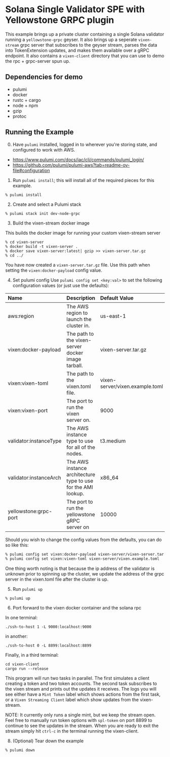 # Solana Single Validator SPE with Yellowstone GRPC plugin

This example brings up a private cluster containing a single Solana validator running a `yellowstone-grpc` geyser. It also brings up a seperate `vixen-stream` grpc server that subscribes to the geyser stream,
parses the data into TokenExtension updates, and makes them available over a gRPC endpoint. It also contains a `vixen-client` directory that you can use to demo the rpc + grpc-server spun up.
## Dependencies for demo
- pulumi
- docker
- rustc + cargo
- node + npm
- gzip
- protoc 

## Running the Example

0. Have `pulumi` installed, logged in to wherever you're storing state, and configured to work with AWS.

- https://www.pulumi.com/docs/iac/cli/commands/pulumi_login/
- https://github.com/pulumi/pulumi-aws?tab=readme-ov-file#configuration

1. Run `pulumi install`; this will install all of the required pieces for this example.

```
% pulumi install
```

2. Create and select a Pulumi stack

```
% pulumi stack init dev-node-grpc
```

3. Build the vixen-stream docker image

This builds the docker image for running your custom vixen-stream server

```
% cd vixen-server
% docker build -t vixen-server .
% docker save vixen-server:latest| gzip >> vixen-server.tar.gz
% cd ../
```
You have now created a `vixen-server.tar.gz` file. Use this path when setting the
`vixen:docker-payload` config value.

4. Set pulumi config
Use `pulumi config set <key:val>` to set the following configuration values (or just use the
defaults):

| Name                       | Description                                                       | Default Value                    |
| :------------------------- | :---------------------------------------------------------------- |:-------------------------------- |
| aws:region                 | The AWS region to launch the cluster in.                          | us-east-1
| vixen:docker-payload       | The path to the vixen-server docker image tarball.                | vixen-server.tar.gz
| vixen:vixen-toml           | The path to the vixen.toml file.                                  | vixen-server/vixen.example.toml
| vixen:vixen-port           | The port to run the vixen server on.                              | 9000
| validator:instanceType     | The AWS instance type to use for all of the nodes.                | t3.medium
| validator:instanceArch     | The AWS instance architecture type to use for the AMI lookup.     | x86_64
| yellowstone:grpc-port      | The port to run the yellowstone gRPC server on                    | 10000


Should you wish to change the config values from the defaults, you can do so like this:
```bash
% pulumi config set vixen:docker-payload vixen-server/vixen-server.tar.gz
% pulumi config set vixen:vixen-toml vixen-server/vixen.example.toml
```

One thing worth noting is that because the ip address of the validator is unknown prior to spinning
up the cluster, we update the address of the grpc server in the vixen.toml file after the cluster is
up.

5. Run `pulumi up`

```
% pulumi up
```

6. Port forward to the vixen docker container and the solana rpc


In one terminal:
```
./ssh-to-host 1 -L 9000:localhost:9000
```
in another:

```
./ssh-to-host 0 -L 8899:localhost:8899
```
Finally, in a third terminal:
```
cd vixen-client
cargo run --release
```
This program will run two tasks in parallel. The first simulates a client creating a token and two token accounts. The
second task subscribes to the vixen stream and prints out the updates it receives.
The logs you will see either have a `Mint Token` label which shows actions from the first task, or a `Vixen Streaming Client` label which show updates from the vixen-stream.

NOTE: It currently only runs a single mint, but we keep the stream open. Feel free to manually
run token options with `spl-token` on port 8899 to continue to see the updates in the stream. When
you are ready to exit the stream simply hit `ctrl-c` in the terminal running the vixen-client.

8. (Optional) Tear down the example

```bash
% pulumi down
```
